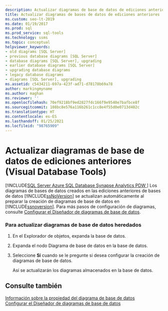 ```yaml
---
description: Actualizar diagramas de base de datos de ediciones anteriores (Visual Database Tools)
title: Actualizar diagramas de bases de datos de ediciones anteriores
ms.custom: seo-lt-2019
ms.date: 01/19/2017
ms.prod: sql
ms.prod_service: sql-tools
ms.technology: ssms
ms.topic: conceptual
helpviewer_keywords:
- old diagrams [SQL Server]
- previous database diagrams [SQL Server]
- database diagrams [SQL Server], upgrading
- earlier database diagrams [SQL Server]
- upgrading database diagrams
- legacy database diagrams
- diagrams [SQL Server], upgrading
ms.assetid: c5434211-697a-423f-ad71-d78178b69a78
author: markingmyname
ms.author: maghan
ms.reviewer: ''
ms.openlocfilehash: 70ef9218bf9ed2827fdc166f9e9540e7bafbce8f
ms.sourcegitcommit: 108bc8e576a116b261c1cc8e4f55d0e0713d402c
ms.translationtype: HT
ms.contentlocale: es-ES
ms.lasthandoff: 01/25/2021
ms.locfileid: "98765909"
---
```

# <a name="upgrade-database-diagrams-from-previous-editions-visual-database-tools"></a>Actualizar diagramas de base de datos de ediciones anteriores (Visual Database Tools)
[!INCLUDE[SQL Server Azure SQL Database Synapse Analytics PDW ](../../includes/applies-to-version/sql-asdb-asdbmi-asa-pdw.md)]
Los diagramas de bases de datos creados en las ediciones anteriores de bases de datos [!INCLUDE[ssNoVersion](../../includes/ssnoversion-md.md)] se actualizan automáticamente al preparar la creación de diagramas de base de datos en [!INCLUDE[ssnoversion](../../includes/ssnoversion-md.md)]. Para más pasos de configuración de diagramas, consulte [Configurar el Diseñador de diagramas de base de datos](../../ssms/visual-db-tools/set-up-database-diagram-designer-visual-database-tools.md).  
  
### <a name="to-upgrade-legacy-database-diagrams"></a>Para actualizar diagramas de base de datos heredados  
  
1.  En el Explorador de objetos, expanda la base de datos.  
  
2.  Expanda el nodo Diagrama de base de datos en la base de datos.  
  
3.  Seleccione **Sí** cuando se le pregunte si desea configurar la creación de diagramas de base de datos.  
  
    Así se actualizarán los diagramas almacenados en la base de datos.  
  
## <a name="see-also"></a>Consulte también  
[Información sobre la propiedad del diagrama de base de datos](../../ssms/visual-db-tools/understand-database-diagram-ownership-visual-database-tools.md)  
[Configurar el Diseñador de diagramas de base de datos](../../ssms/visual-db-tools/set-up-database-diagram-designer-visual-database-tools.md)  
  

